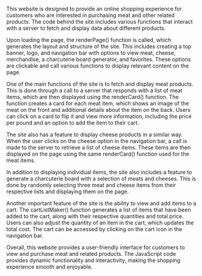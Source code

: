 This website is designed to provide an online shopping experience for customers who are interested in purchasing meat and other related products. The code behind the site includes various functions that interact with a server to fetch and display data about different products.

Upon loading the page, the renderPage() function is called, which generates the layout and structure of the site. This includes creating a top banner, logo, and navigation bar with options to view meat, cheese, merchandise, a charcuterie board generator, and favorites. These options are clickable and call various functions to display relevant content on the page.

One of the main functions of the site is to fetch and display meat products. This is done through a call to a server that responds with a list of meat items, which are then displayed using the renderCard() function. The function creates a card for each meat item, which shows an image of the meat on the front and additional details about the item on the back. Users can click on a card to flip it and view more information, including the price per pound and an option to add the item to their cart.

The site also has a feature to display cheese products in a similar way. When the user clicks on the cheese option in the navigation bar, a call is made to the server to retrieve a list of cheese items. These items are then displayed on the page using the same renderCard() function used for the meat items.

In addition to displaying individual items, the site also includes a feature to generate a charcuterie board with a selection of meats and cheeses. This is done by randomly selecting three meat and cheese items from their respective lists and displaying them on the page.

Another important feature of the site is the ability to view and add items to a cart. The cartListMaker() function generates a list of items that have been added to the cart, along with their respective quantities and total price. Users can also adjust the quantity of an item in the cart, which updates the total cost. The cart can be accessed by clicking on the cart icon in the navigation bar.

Overall, this website provides a user-friendly interface for customers to view and purchase meat and related products. The JavaScript code provides dynamic functionality and interactivity, making the shopping experience smooth and enjoyable.